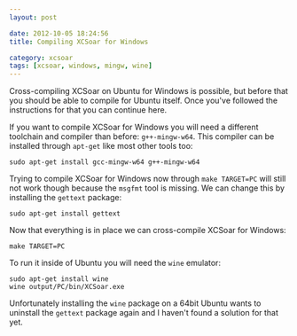 ```yaml
---
layout: post

date: 2012-10-05 18:24:56
title: Compiling XCSoar for Windows

category: xcsoar
tags: [xcsoar, windows, mingw, wine]
---
```

Cross-compiling XCSoar on Ubuntu for Windows is possible, but before that you should be able to compile for Ubuntu itself. Once you've followed the instructions for that you can continue here.

If you want to compile XCSoar for Windows you will need a different toolchain and compiler than before: `g++-mingw-w64`. This compiler can be installed through `apt-get` like most other tools too:

    sudo apt-get install gcc-mingw-w64 g++-mingw-w64

Trying to compile XCSoar for Windows now through `make TARGET=PC` will still not work though because the `msgfmt` tool is missing. We can change this by installing the `gettext` package:

    sudo apt-get install gettext

Now that everything is in place we can cross-compile XCSoar for Windows:

    make TARGET=PC

To run it inside of Ubuntu you will need the `wine` emulator:

    sudo apt-get install wine
    wine output/PC/bin/XCSoar.exe

Unfortunately installing the `wine` package on a 64bit Ubuntu wants to uninstall the `gettext` package again and I haven't found a solution for that yet.
